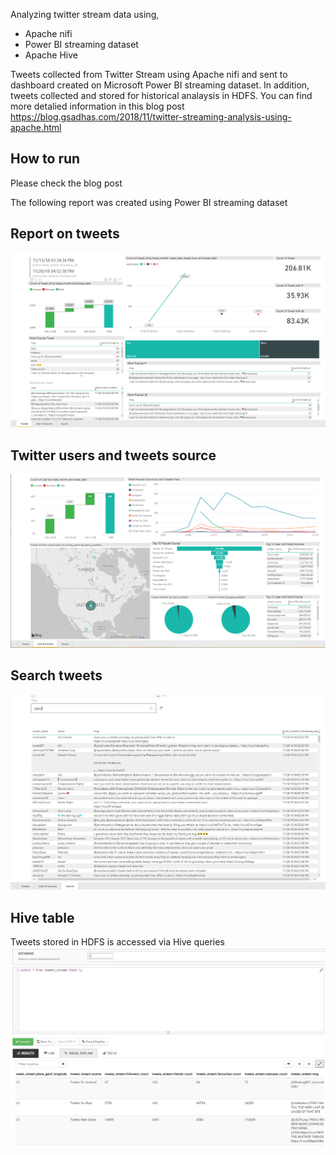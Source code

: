 Analyzing twitter stream data using,
- Apache nifi
- Power BI streaming dataset
- Apache Hive

Tweets collected from Twitter Stream using Apache nifi and sent to dashboard created on Microsoft Power BI streaming dataset. In addition, tweets collected and stored for historical analaysis in HDFS. You can find more detalied information in this blog post https://blog.gsadhas.com/2018/11/twitter-streaming-analysis-using-apache.html

## How to run
Please check the blog post

The following report was created using Power BI streaming dataset

## Report on tweets
![alt text](https://github.com/gsadhas/apache-nifi-twitter-analysis/blob/master/images/tweets.png)

## Twitter users and tweets source
![alt text](https://github.com/gsadhas/apache-nifi-twitter-analysis/blob/master/images/user_sources.png)

## Search tweets
![alt text](https://github.com/gsadhas/apache-nifi-twitter-analysis/blob/master/images/search.png)

## Hive table
Tweets stored in HDFS is accessed via Hive queries
![alt text](https://github.com/gsadhas/apache-nifi-twitter-analysis/blob/master/images/hive_table.png)
